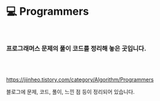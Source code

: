 # 💻 Programmers
<br>

### 프로그래머스 문제의 풀이 코드를 정리해 놓은 곳입니다.
<br>

<br>

<https://jiinheo.tistory.com/category/Algorithm/Programmers>

블로그에 문제, 코드, 풀이, 느낀 점 등이 정리되어 있습니다.
